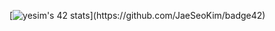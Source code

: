 <!--
[![yesim's 42 stats](https://badge42.herokuapp.com/api/stats/yesim?cursus=C%20Piscine)](https://github.com/JaeSeoKim/badge42)
-->
[![yesim's 42 stats](https://badge42.herokuapp.com/api/stats/yesim?)](https://github.com/JaeSeoKim/badge42)


<!--
**hackey1318/hackey1318** is a ✨ _special_ ✨ repository because its `README.md` (this file) appears on your GitHub profile.

Here are some ideas to get you started:

- 🔭 I’m currently working on ...
- 🌱 I’m currently learning ...
- 👯 I’m looking to collaborate on ...
- 🤔 I’m looking for help with ...
- 💬 Ask me about ...
- 📫 How to reach me: ...
- 😄 Pronouns: ...
- ⚡ Fun fact: ...
-->
